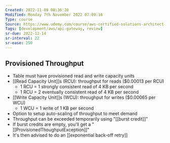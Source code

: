 ```yaml
---
Created: 2022-11-08 08:36:20
Modified: Monday 7th November 2022 07:09:16
Type: course
Source: https://www.udemy.com/course/aws-certified-solutions-architect-associate-saa-c01/?xref=E0Aed11STH4LPUQvCz0GJFABTmM=
Tags: [development/aws/api-gateway, review]
sr-due: 2022-12-14
sr-interval: 22
sr-ease: 250
---
```


## Provisioned Throughput

- Table must have provisioned read and write capacity units
- [[Read Capacity Unit]]s (RCU): throughput for reads ($0.00013 per RCU)
    - 1 RCU = 1 strongly consistent read of 4 KB per second
    - 1 RCU = 2 eventually consistent read of 4 KB per second
- [[Write Capacity Unit]]s (WCU): throughput for writes ($0.00065 per WCU)
    - 1 WCU = 1 write of 1 KB per second
- Option to setup auto-scaling of throughput to meet demand
- Throughput can be exceeded temporarily using "[[burst credit]]"
- If burst credits are empty, you'll get a "[[ProvisionedThoughputException]]"
- It's then advised to do an [[exponential back-off retry]]